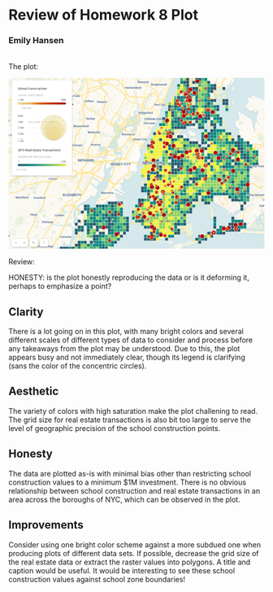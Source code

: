 # Review of Homework 8 Plot
### Emily Hansen

<br>
The plot: <p>
  
  
![Alt text](PlotImage2.png)

<p>
Review:<p>

HONESTY: is the plot honestly reproducing the data 
or is it deforming it, perhaps to emphasize a point?
  
## Clarity

There is a lot going on in this plot, with many bright colors and several
different scales of different types of data to consider and process before
any takeaways from the plot may be understood. Due to this, the plot appears
busy and not immediately clear, though its legend is clarifying (sans the 
color of the concentric circles).



## Aesthetic 

The variety of colors with high saturation make the plot challening to read.
The grid size for real estate transactions is also bit too large to serve the
level of geographic precision of the school construction points.


## Honesty

The data are plotted as-is with minimal bias other than restricting
school construction values to a minimum $1M investment. There is no obvious
relationship between school construction and real estate transactions in an area
across the boroughs of NYC, which can be observed in the plot.

## Improvements

Consider using one bright color scheme against a more subdued one when producing
plots of different data sets. If possible, decrease the grid size of the real estate
data or extract the raster values into polygons. A title and caption would be useful.
It would be interesting to see these school construction values
against school zone boundaries! 
